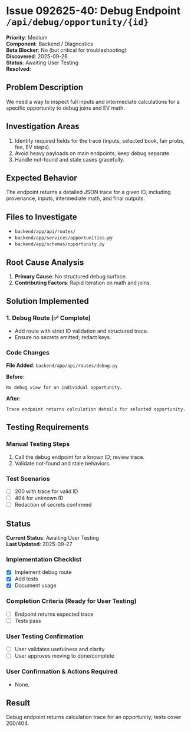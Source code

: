 # Issue 092625-40: Debug Endpoint `/api/debug/opportunity/{id}`

**Priority**: Medium  
**Component**: Backend / Diagnostics  
**Beta Blocker**: No (but critical for troubleshooting)  
**Discovered**: 2025-09-26  
**Status**: Awaiting User Testing  
**Resolved**: 

## Problem Description

We need a way to inspect full inputs and intermediate calculations for a specific opportunity to debug joins and EV math.

## Investigation Areas

1. Identify required fields for the trace (inputs, selected book, fair probs, fee, EV steps).  
2. Avoid heavy payloads on main endpoints; keep debug separate.  
3. Handle not-found and stale cases gracefully.

## Expected Behavior

The endpoint returns a detailed JSON trace for a given ID, including provenance, inputs, intermediate math, and final outputs.

## Files to Investigate

- `backend/app/api/routes/`  
- `backend/app/services/opportunities.py`  
- `backend/app/schemas/opportunity.py`

## Root Cause Analysis

1. **Primary Cause**: No structured debug surface.  
2. **Contributing Factors**: Rapid iteration on math and joins.

## Solution Implemented

### 1. Debug Route (✅ Complete)
- Add route with strict ID validation and structured trace.  
- Ensure no secrets emitted; redact keys.

### Code Changes

**File Added**: `backend/app/api/routes/debug.py`

**Before**:
```text
No debug view for an individual opportunity.
```

**After**:
```text
Trace endpoint returns calculation details for selected opportunity.
```

## Testing Requirements

### Manual Testing Steps
1. Call the debug endpoint for a known ID; review trace.  
2. Validate not-found and stale behaviors.

### Test Scenarios
- [ ] 200 with trace for valid ID  
- [ ] 404 for unknown ID  
- [ ] Redaction of secrets confirmed

## Status

**Current Status**: Awaiting User Testing  
**Last Updated**: 2025-09-27

### Implementation Checklist
- [x] Implement debug route  
- [x] Add tests  
- [x] Document usage

### Completion Criteria (Ready for User Testing)
- [ ] Endpoint returns expected trace  
- [ ] Tests pass

### User Testing Confirmation
- [ ] User validates usefulness and clarity  
- [ ] User approves moving to done/complete

### User Confirmation & Actions Required
- None.

## Result

Debug endpoint returns calculation trace for an opportunity; tests cover 200/404.
